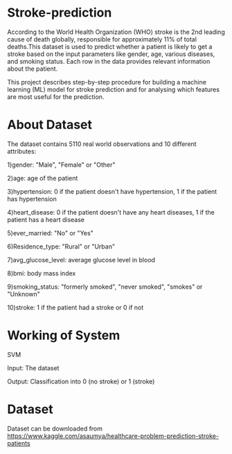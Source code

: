 # Stroke-prediction

According to the World Health Organization (WHO) stroke is the 2nd leading cause of death globally, responsible for approximately 11% of total deaths.This dataset is used to predict whether a patient is likely to get a stroke based on the input parameters like gender, age, various diseases, and smoking status. Each row in the data provides relevant information about the patient.

This project describes step-by-step procedure for building a machine learning (ML) model for stroke prediction and for analysing which features are most useful for the prediction.

# About Dataset

The dataset contains 5110 real world observations and 10 different attributes:

1)gender: "Male", "Female" or "Other"

2)age: age of the patient

3)hypertension: 0 if the patient doesn't have hypertension, 1 if the patient has hypertension

4)heart_disease: 0 if the patient doesn't have any heart diseases, 1 if the patient has a heart disease

5)ever_married: "No" or "Yes"

6)Residence_type: "Rural" or "Urban"

7)avg_glucose_level: average glucose level in blood

8)bmi: body mass index

9)smoking_status: "formerly smoked", "never smoked", "smokes" or "Unknown"

10)stroke: 1 if the patient had a stroke or 0 if not

# Working of System
SVM

Input: The dataset

Output: Classification into 0 (no stroke) or 1 (stroke)

# Dataset
Dataset can be downloaded from https://www.kaggle.com/asaumya/healthcare-problem-prediction-stroke-patients

